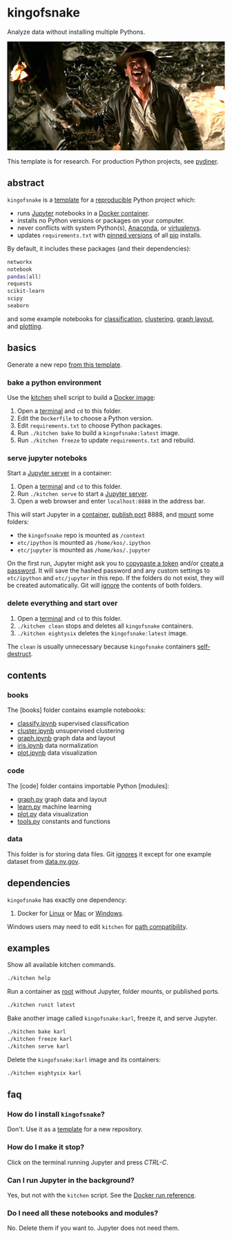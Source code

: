 # kingofsnake

Analyze data without installing multiple Pythons.

<img
  alt="snakepit"
  src="https://raw.githubusercontent.com/samkennerly/posters/master/kingofsnake.jpeg"
  title="Asps. Very dangerous.">

This template is for research. For production Python projects, see [pydiner].

[pydiner]: https://github.com/samkennerly/pydiner/

## abstract

`kingofsnake` is a [template] for a [reproducible] Python project which:

- runs [Jupyter] notebooks in a [Docker container].
- installs no Python versions or packages on your computer.
- never conflicts with system Python(s), [Anaconda], or [virtualenvs].
- updates `requirements.txt` with [pinned versions] of all [pip] installs.

By default, it includes these packages (and their dependencies):
```sh
networkx
notebook
pandas[all]
requests
scikit-learn
scipy
seaborn
```
and some example notebooks for [classification], [clustering], [graph layout], and [plotting].

[template]: https://help.github.com/en/articles/creating-a-repository-from-a-template
[reproducible]: https://en.wikipedia.org/wiki/Replication_crisis
[Jupyter]: https://jupyter.org/
[Docker container]: https://docs.docker.com/develop/
[Anaconda]: https://www.anaconda.com/
[virtualenvs]: https://virtualenv.pypa.io/en/latest/
[pinned versions]: https://pip.pypa.io/en/stable/user_guide/#pinned-version-numbers
[pip]: https://pip.pypa.io/en/stable/
[classification]: books/classify.ipynb
[clustering]: books/cluster.ipynb
[graph layout]: books/graph.ipynb
[plotting]: books/plot.ipynb

## basics

Generate a new repo [from this template].

### bake a python environment

Use the [kitchen] shell script to build a [Docker image]:

1. Open a [terminal] and `cd` to this folder.
1. Edit the `Dockerfile` to choose a Python version.
1. Edit `requirements.txt` to choose Python packages.
1. Run `./kitchen bake` to build a `kingofsnake:latest` image.
1. Run `./kitchen freeze` to update `requirements.txt` and rebuild.

### serve jupyter noteboks

Start a [Jupyter server] in a container:

1. Open a [terminal] and `cd` to this folder.
1. Run `./kitchen serve` to start a [Jupyter server].
1. Open a web browser and enter `localhost:8888` in the address bar.

This will start Jupyter in a [container], [publish port] 8888, and [mount] some folders:

- the `kingofsnake` repo is mounted as `/context`
- `etc/ipython` is mounted as `/home/kos/.ipython`
- `etc/jupyter` is mounted as `/home/kos/.jupyter`

On the first run, Jupyter might ask you to [copypaste a token] and/or [create a password]. It will save the hashed password and any custom settings to `etc/ipython` and `etc/jupyter` in this repo. If the folders do not exist, they will be created automatically. Git will [ignore] the contents of both folders.

### delete everything and start over

1. Open a [terminal] and `cd` to this folder.
1. `./kitchen clean` stops and deletes all `kingofsnake` containers.
1. `./kitchen eightysix` deletes the `kingofsnake:latest` image.

The `clean` is usually unnecessary because `kingofsnake` containers [self-destruct].

[from this template]: https://help.github.com/en/articles/creating-a-repository-from-a-template
[kitchen]: kitchen
[Docker image]: https://docs.docker.com/engine/reference/commandline/images/
[terminal]: https://en.wikipedia.org/wiki/Command-line_interface
[Jupyter server]: https://jupyter-notebook.readthedocs.io/en/stable/public_server.html
[container]: https://docs.docker.com/engine/reference/run/
[publish port]: https://docs.docker.com/network/
[mount]: https://docs.docker.com/storage/bind-mounts/
[copypaste a token]: https://jupyter-notebook.readthedocs.io/en/stable/security.html#
[create a password]: https://jupyter-notebook.readthedocs.io/en/stable/public_server.html
[ignore]: https://git-scm.com/docs/gitignore
[from this template]: https://help.github.com/en/articles/creating-a-repository-from-a-template
[self-destruct]: https://docs.docker.com/engine/reference/run/#clean-up---rm

## contents

### books

The [books] folder contains example notebooks:

- [classify.ipynb](books/classify.ipynb) supervised classification
- [cluster.ipynb](books/cluster.ipynb) unsupervised clustering
- [graph.ipynb](books/graph.ipynb) graph data and layout
- [iris.ipynb](books/iris.ipynb) data normalization
- [plot.ipynb](books/plot.ipynb) data visualization

### code

The [code] folder contains importable Python [modules]:

- [graph.py](code/graph.py) graph data and layout
- [learn.py](code/learn.py) machine learning
- [plot.py](code/plot.py) data visualization
- [tools.py](code/tools.py) constants and functions

### data

This folder is for storing data files. Git [ignores] it except for one example dataset from [data.ny.gov].

[ignores]: https://git-scm.com/docs/gitignore
[data.ny.gov]: https://data.ny.gov/Energy-Environment/Electric-Generation-By-Fuel-Type-GWh-Beginning-196/h4gs-8qnu

## dependencies

`kingofsnake` has exactly one dependency:

1. Docker for [Linux] or [Mac] or [Windows].

Windows users may need to edit `kitchen` for [path compatibility].

[Linux]: https://docs.docker.com/install/
[Mac]: https://docs.docker.com/docker-for-mac/install/
[Windows]: https://docs.docker.com/docker-for-windows/
[path compatibility]: https://en.wikipedia.org/wiki/Path_(computing)#MS-DOS/Microsoft_Windows_style

## examples

Show all available kitchen commands.
```sh
./kitchen help
```
Run a container as [root] without Jupyter, folder mounts, or published ports.
```sh
./kitchen runit latest
```
Bake another image called `kingofsnake:karl`, freeze it, and serve Jupyter.
```sh
./kitchen bake karl
./kitchen freeze karl
./kitchen serve karl
```
Delete the `kingofsnake:karl` image and its containers:
```sh
./kitchen eightysix karl
```

[root]: https://en.wikipedia.org/wiki/Superuser

## faq

### How do I install `kingofsnake`?

Don't. Use it as a [template] for a new repository.

### How do I make it stop?

Click on the terminal running Jupyter and press *CTRL-C*.

### Can I run Jupyter in the background?

Yes, but not with the `kitchen` script. See the [Docker run reference].

### Do I need all these notebooks and modules?

No. Delete them if you want to. Jupyter does not need them.

[template]: https://help.github.com/en/articles/creating-a-repository-from-a-template
[Docker run reference]: https://docs.docker.com/engine/reference/run/

